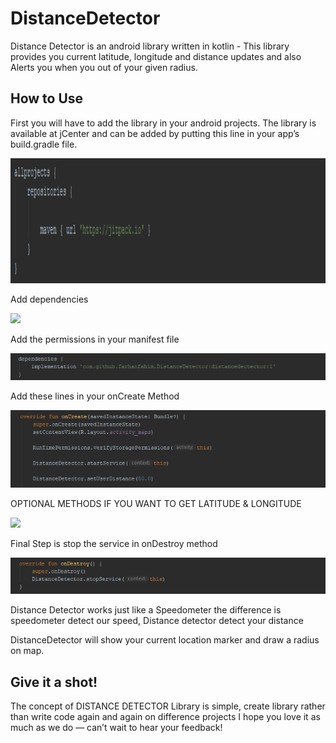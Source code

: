# DistanceDetector

Distance Detector is an android library written in kotlin - This library provides you current latitude, longitude and distance updates and also Alerts you when you out of your given radius.

## How to Use

First you will have to add the library in your android projects. The library is available at jCenter and can be added by putting this line in your app’s build.gradle file.

<img src='images/00.png' width=800 height= 200/>

Add dependencies

<img src='image/11.PNG'/>

Add the permissions in your manifest file

<img src='images/22.PNG'/>

Add these lines in your onCreate Method

<img src='images/33.PNG'/>

OPTIONAL METHODS IF YOU WANT TO GET LATITUDE & LONGITUDE 

<img src='images/44.PNG'/>

Final Step is stop the service in onDestroy method

<img src='images/55.PNG'/>

Distance Detector works just like a Speedometer the difference is speedometer detect our speed, Distance detector detect your distance

DistanceDetector will show your current location marker and draw a radius on map.


## Give it a shot!

The concept of DISTANCE DETECTOR Library is simple, create library rather than write code again and again on difference projects
I hope you love it as much as we do — can’t wait to hear your feedback!


